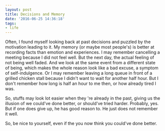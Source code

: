 ```yaml
---
layout: post
title: Decisions and Memory
date: '2016-06-25 14:36:18'
tags:
- life
---
```


Often, I found myself looking back at past decisions and puzzled by the motivation leading to it. My memory (or maybe most people's) is better at recording facts than emotion and experiences. I may remember cancelling a meeting because I did not feel well. But the next day, the actual feeling of not being well faded. And we look at the same event from a different state of being, which makes the whole reason look like a bad excuse, a symptom of self-indulgence. Or I may remember leaving a long queue in front of a grilled chicken stall because I didn't want to wait for another half hour. But I don't remember how long is half an hour to me then, or how already tired I was. 

So, stuffs may look lot easier when they 're already in the past, giving us the illusion of we could've done better, or should've tried harder. Probably, yes. But if one does give up, he has good reason to. He just does not remember it well. 

So, be nice to yourself, even if the you now think you could've done better. 